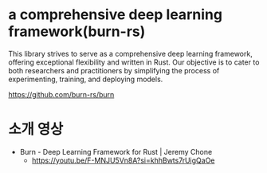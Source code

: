 # a comprehensive deep learning framework(burn-rs)

This library strives to serve as a comprehensive deep learning framework, offering exceptional flexibility and written in Rust. Our objective is to cater to both researchers and practitioners by simplifying the process of experimenting, training, and deploying models.

https://github.com/burn-rs/burn

# 소개 영상 

- Burn - Deep Learning Framework for Rust | Jeremy Chone
  - https://youtu.be/F-MNJU5Vn8A?si=khhBwts7rUigQaOe

